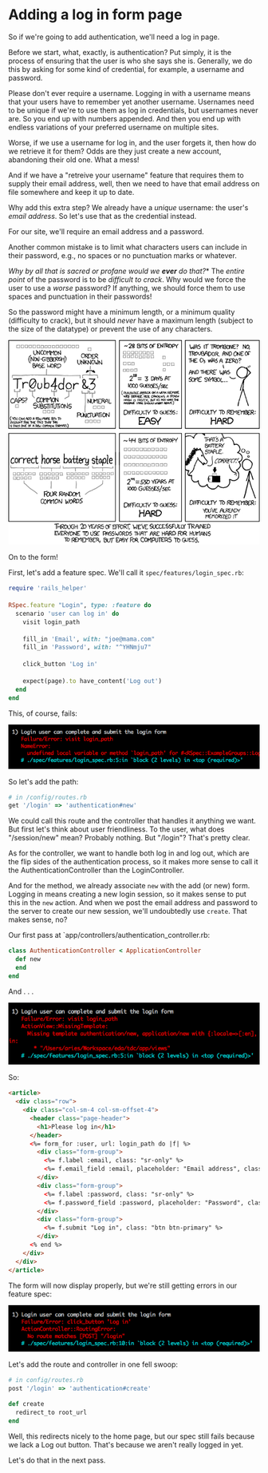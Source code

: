 # Adding a log in form page

So if we're going to add authentication, we'll need a log in page.

Before we start, what, exactly, is authentication? Put simply, it is the process of ensuring that the user is who she says she is. Generally, we do this by asking for some kind of credential, for example, a username and password.

Please don't ever require a username. Logging in with a username means that your users have to remember yet another username. Usernames need to be unique if we're to use them as log in credentials, but usernames never are. So you end up with numbers appended. And then you end up with endless variations of your preferred username on multiple sites.

Worse, if we use a username for log in, and the user forgets it, then how do we retrieve it for them? Odds are they just create a new account, abandoning their old one. What a mess!

And if we have a "retreive your username" feature that requires them to supply their email address, well, then we need to have that email address on file somewhere and keep it up to date.

Why add this extra step? We already have a *unique* username: the user's *email address*. So let's use that as the credential instead.

For our site, we'll require an email address and a password.

Another common mistake is to limit what characters users can include in their password, e.g., no spaces or no punctuation marks or whatever.

*Why by all that is sacred or profane would we **ever** do that?** The *entire point* of the password is to be *difficult to crack*. Why would we force the user to use a *worse* password? If anything, we should force them to use spaces and punctuation in their passwords!

So the password might have a minimum length, or a minimum quality (difficulty to crack), but it should *never* have a maximum length (subject to the size of the datatype) or prevent the use of any characters.

![Password Strength XKCD](/images/password-strength.png)

On to the form!

First, let's add a feature spec. We'll call it `spec/features/login_spec.rb`:

```ruby
require 'rails_helper'

RSpec.feature "Login", type: :feature do
  scenario 'user can log in' do
    visit login_path

    fill_in 'Email', with: "joe@mama.com"
    fill_in 'Password', with: "^YHNmju7"

    click_button 'Log in'

    expect(page).to have_content('Log out')
  end
end
```

This, of course, fails:

![No login path](/images/no-login-path.png)

So let's add the path:

```ruby
# in /config/routes.rb
get '/login' => 'authentication#new'
```

We could call this route and the controller that handles it anything we want. But first let's think about user friendliness. To the user, what does "/session/new" mean? Probably nothing. But "/login"? That's pretty clear.



As for the controller, we want to handle both log in and log out, which are the flip sides of the authentication process, so it makes more sense to call it the AuthenticationController than the LoginController.

And for the method, we already associate `new` with the add (or new) form. Logging in means creating a new login session, so it makes sense to put this in the `new` action. And when we post the email address and password to the server to create our new session, we'll undoubtedly use `create`. That makes sense, no?

Our first pass at `app/controllers/authentication_controller.rb:

```ruby
class AuthenticationController < ApplicationController
  def new
  end
end
```

And . . .

![No login template](/images/no-login-template.png)

So:

```html
<article>
  <div class="row">
    <div class="col-sm-4 col-sm-offset-4">
      <header class="page-header">
        <h1>Please log in</h1>
      </header>
      <%= form_for :user, url: login_path do |f| %>
        <div class="form-group">
          <%= f.label :email, class: "sr-only" %>
          <%= f.email_field :email, placeholder: "Email address", class: "form-control" %>
        </div>
        <div class="form-group">
          <%= f.label :password, class: "sr-only" %>
          <%= f.password_field :password, placeholder: "Password", class: "form-control" %>
        </div>
        <div class="form-group">
          <%= f.submit "Log in", class: "btn btn-primary" %>
        </div>
      <% end %>
    </div>
  </div>
</article>
```

The form will now display properly, but we're still getting errors in our feature spec:

![No post route](/images/no-post-login-route.png)

Let's add the route and controller in one fell swoop:

```ruby
# in config/routes.rb
post '/login' => 'authentication#create'
```

```ruby
def create
  redirect_to root_url
end
```

Well, this redirects nicely to the home page, but our spec still fails because we lack a Log out button. That's because we aren't really logged in yet.

Let's do that in the next pass.
